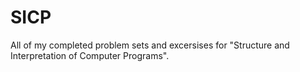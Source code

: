 # SICP
All of my completed problem sets and excersises for "Structure and Interpretation of Computer Programs".
